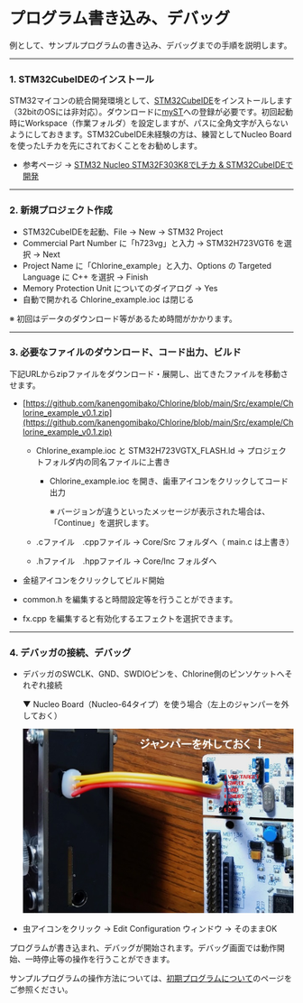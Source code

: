 # プログラム書き込み、デバッグ

例として、サンプルプログラムの書き込み、デバッグまでの手順を説明します。


***


### 1. STM32CubeIDEのインストール
STM32マイコンの統合開発環境として、[STM32CubeIDE](https://www.st.com/ja/development-tools/stm32cubeide.html)をインストールします（32bitのOSには非対応）。ダウンロードに[myST](https://www.st.com/content/st_com/ja.html)への登録が必要です。初回起動時にWorkspace（作業フォルダ）を設定しますが、パスに全角文字が入らないようにしておきます。STM32CubeIDE未経験の方は、練習としてNucleo Boardを使ったLチカを先にされておくことをお勧めします。

- 参考ページ → [STM32 Nucleo STM32F303K8でLチカ & STM32CubeIDEで開発](https://ameblo.jp/denshi-1996/entry-12806626635.html)

***


### 2. 新規プロジェクト作成
- STM32CubeIDEを起動、File → New → STM32 Project
- Commercial Part Number に「h723vg」と入力 → STM32H723VGT6 を選択 → Next
- Project Name に「Chlorine_example」と入力、Options の Targeted Language に C++ を選択 → Finish
- Memory Protection Unit についてのダイアログ → Yes
- 自動で開かれる Chlorine_example.ioc は閉じる

※ 初回はデータのダウンロード等があるため時間がかかります。

***

### 3. 必要なファイルのダウンロード、コード出力、ビルド

下記URLからzipファイルをダウンロード・展開し、出てきたファイルを移動させます。
- [https://github.com/kanengomibako/Chlorine/blob/main/Src/example/Chlorine_example_v0.1.zip](https://github.com/kanengomibako/Chlorine/blob/main/Src/example/Chlorine_example_v0.1.zip)
	
	- Chlorine_example.ioc と STM32H723VGTX_FLASH.ld → プロジェクトフォルダ内の同名ファイルに上書き
		- Chlorine_example.ioc を開き、歯車アイコンをクリックしてコード出力
		
		  ※ バージョンが違うといったメッセージが表示された場合は、「Continue」を選択します。
		
	- .cファイル　.cppファイル → Core/Src フォルダへ（ main.c は上書き）
	
	- .hファイル　.hppファイル → Core/Inc フォルダへ
	
- 金槌アイコンをクリックしてビルド開始

- common.h を編集すると時間設定等を行うことができます。

- fx.cpp を編集すると有効化するエフェクトを選択できます。

***


### 4. デバッガの接続、デバッグ
- デバッガのSWCLK、GND、SWDIOピンを、Chlorine側のピンソケットへそれぞれ接続

  ▼ Nucleo Board（Nucleo-64タイプ）を使う場合（左上のジャンパーを外しておく）

  ![デバッガーの接続](img/001_001.jpg)

- 虫アイコンをクリック → Edit Configuration ウィンドウ → そのままOK

プログラムが書き込まれ、デバッグが開始されます。デバッグ画面では動作開始、一時停止等の操作を行うことができます。

サンプルプログラムの操作方法については、[初期プログラムについて](000_初期プログラムについて.md)のページをご参照ください。